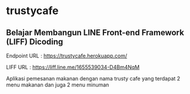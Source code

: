 # trustycafe
##  Belajar Membangun LINE Front-end Framework (LIFF) Dicoding

Endpoint URL : https://trustycafe.herokuapp.com/

LIFF URL : https://liff.line.me/1655539034-D4Bm4NqM 

Aplikasi pemesanan makanan dengan nama trusty cafe yang terdapat 2 menu makanan dan juga 2 menu minuman